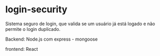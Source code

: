 # login-security

Sistema seguro de login, que valida se um usuário já está logado e não permite o login duplicado.

Backend: Node.js com express - mongoose

frontend: React

